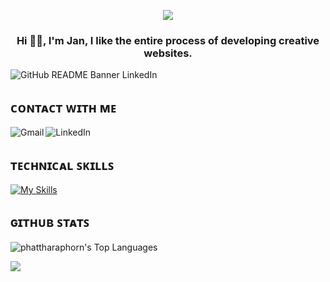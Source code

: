 <p align="center">
  <img src="https://capsule-render.vercel.app/api?type=waving&color=gradient&height=100&section=header"/>
</p>

<h3 align="center" padding-top: 525px;> Hi 👋🏻, I'm Jan, I like the entire process of developing creative websites.</h3>

![GitHub README Banner LinkedIn](https://github.com/user-attachments/assets/89545c3e-2fb6-474b-9210-84539ae9f5f8)

## ᴄᴏɴᴛᴀᴄᴛ ᴡɪᴛʜ ᴍᴇ 
<a href="mailto:phattharaphorn.chd@gmail.com"><img align="left" src="https://img.shields.io/badge/Gmail-D14836?style=for-the-badge&logo=gmail&logoColor=white" alt="Gmail" /></a>
<a href="https://www.linkedin.com/in/phattharaphornch/"><img align="left" src="https://img.shields.io/badge/linkedin-%230077B5.svg?style=for-the-badge&logo=linkedin&logoColor=white" alt="LinkedIn"/></a>

</br>

## ᴛᴇᴄʜɴɪᴄᴀʟ ꜱᴋɪʟʟꜱ
[![My Skills](https://skillicons.dev/icons?i=c,cpp,py,js,typescript,nestjs,nextjs,react,fastapi,vue,tailwind,docker,postman,mongodb)](https://skillicons.dev)

## ɢɪᴛʜᴜʙ ꜱᴛᴀᴛꜱ
![phattharaphorn's Top Languages](https://github-readme-stats.vercel.app/api/top-langs/?username=rahulbordoloi&hide=Jupyter%20Notebook&theme=radical&show_icons=true&hide_border=true&layout=compact)

<p align="left">
  <img src="https://capsule-render.vercel.app/api?type=waving&color=gradient&height=100&section=footer"/>
</p>
